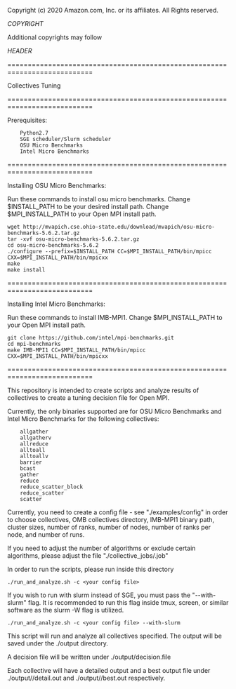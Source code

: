 Copyright (c) 2020      Amazon.com, Inc. or its affiliates.  All Rights
                        reserved.

$COPYRIGHT$

Additional copyrights may follow

$HEADER$

===========================================================================

Collectives Tuning

===========================================================================

Prerequisites:

        Python2.7
        SGE scheduler/Slurm scheduler
        OSU Micro Benchmarks
        Intel Micro Benchmarks

===========================================================================

Installing OSU Micro Benchmarks:

Run these commands to install osu micro benchmarks. Change $INSTALL_PATH
to be your desired install path. Change $MPI_INSTALL_PATH to your Open MPI
install path.

```
wget http://mvapich.cse.ohio-state.edu/download/mvapich/osu-micro-benchmarks-5.6.2.tar.gz
tar -xvf osu-micro-benchmarks-5.6.2.tar.gz
cd osu-micro-benchmarks-5.6.2
./configure --prefix=$INSTALL_PATH CC=$MPI_INSTALL_PATH/bin/mpicc CXX=$MPI_INSTALL_PATH/bin/mpicxx
make
make install
```

===========================================================================

Installing Intel Micro Benchmarks:

Run these commands to install IMB-MPI1. Change $MPI_INSTALL_PATH to your
Open MPI install path.

```
git clone https://github.com/intel/mpi-benchmarks.git
cd mpi-benchmarks
make IMB-MPI1 CC=$MPI_INSTALL_PATH/bin/mpicc CXX=$MPI_INSTALL_PATH/bin/mpicxx
```

===========================================================================

This repository is intended to create scripts and analyze results of
collectives to create a tuning decision file for Open MPI.

Currently, the only binaries supported are for OSU Micro Benchmarks and
Intel Micro Benchmarks for the following collectives:

        allgather
        allgatherv
        allreduce
        alltoall
        alltoallv
        barrier
        bcast
        gather
        reduce
        reduce_scatter_block
        reduce_scatter
        scatter

Currently, you need to create a config file - see "./examples/config" in order
to choose collectives, OMB collectives directory, IMB-MPI1 binary path,
cluster sizes, number of ranks, number of nodes, number of ranks per node,
and number of runs.

If you need to adjust the number of algorithms or exclude certain
algorithms, please adjust the file "./collective_jobs/<collective>.job"

In order to run the scripts, please run inside this directory
```
./run_and_analyze.sh -c <your config file>
```

If you wish to run with slurm instead of SGE, you must pass the "--with-slurm"
flag. It is recommended to run this flag inside tmux, screen, or similar
software as the slurm -W flag is utilized.
```
./run_and_analyze.sh -c <your config file> --with-slurm
```

This script will run and analyze all collectives specified. The output
will be saved under the ./output directory.

A decision file will be written under ./output/decision.file

Each collective will have a detailed output and a best output file under
./output/<collective>/detail.out and ./output/<collective>/best.out
respectively.
